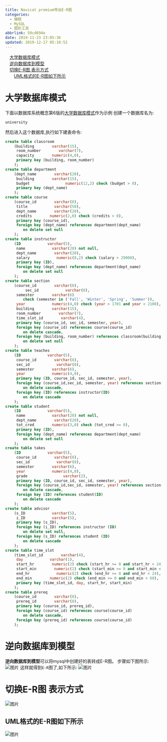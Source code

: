 ```yaml
---
title: Navicat premium导出E-R图
categories:
  - 编程
  - MySQL
  - 图形工具
abbrlink: 50cd694e
date: 2019-11-23 23:05:36
updated: 2019-12-17 05:18:52
---
```

<div id='my_toc'><a href="/blog/50cd694e/#大学数据库模式" class="header_1">大学数据库模式</a>&nbsp;<br><a href="/blog/50cd694e/#逆向数据库到模型" class="header_1">逆向数据库到模型</a>&nbsp;<br><a href="/blog/50cd694e/#切换E-R图-表示方式" class="header_1">切换E-R图 表示方式</a>&nbsp;<br><a href="/blog/50cd694e/#UML格式的E-R图如下所示" class="header_2">UML格式的E-R图如下所示</a>&nbsp;<br></div>
<style>.header_1{margin-left: 1em;}.header_2{margin-left: 2em;}.header_3{margin-left: 3em;}.header_4{margin-left: 4em;}.header_5{margin-left: 5em;}.header_6{margin-left: 6em;}</style>
<!--more-->
<script>if (navigator.platform.search('arm')==-1){document.getElementById('my_toc').style.display = 'none';}var e,p = document.getElementsByTagName('p');while (p.length>0) {e = p[0];e.parentElement.removeChild(e);}</script>

<!--end-->
# 大学数据库模式 #
下面以数据库系统概念第6版的[大学数据库模式](https://www.db-book.com/db6/lab-dir/sample_tables-dir/index.html)作为示例
创建一个数据库名为:
```
university
```
然后进入这个数据库,执行如下建表命令:
```sql
create table classroom
    (building        varchar(15),
     room_number        varchar(7),
     capacity        numeric(4,0),
     primary key (building, room_number)
    );
create table department
    (dept_name        varchar(20), 
     building        varchar(15), 
     budget                numeric(12,2) check (budget > 0),
     primary key (dept_name)
    );
create table course
    (course_id        varchar(8), 
     title            varchar(50), 
     dept_name        varchar(20),
     credits        numeric(2,0) check (credits > 0),
     primary key (course_id),
     foreign key (dept_name) references department(dept_name)
        on delete set null
    );
create table instructor
    (ID            varchar(5), 
     name            varchar(20) not null, 
     dept_name        varchar(20), 
     salary            numeric(8,2) check (salary > 29000),
     primary key (ID),
     foreign key (dept_name) references department(dept_name)
        on delete set null
    );
create table section
    (course_id        varchar(8), 
         sec_id            varchar(8),
     semester        varchar(6)
        check (semester in ('Fall', 'Winter', 'Spring', 'Summer')), 
     year            numeric(4,0) check (year > 1701 and year < 2100), 
     building        varchar(15),
     room_number        varchar(7),
     time_slot_id        varchar(4),
     primary key (course_id, sec_id, semester, year),
     foreign key (course_id) references course(course_id)
        on delete cascade,
     foreign key (building, room_number) references classroom(building, room_number)
        on delete set null
    );
create table teaches
    (ID            varchar(5), 
     course_id        varchar(8),
     sec_id            varchar(8), 
     semester        varchar(6),
     year            numeric(4,0),
     primary key (ID, course_id, sec_id, semester, year),
     foreign key (course_id,sec_id, semester, year) references section(course_id,sec_id, semester, year)
        on delete cascade,
     foreign key (ID) references instructor(ID)
        on delete cascade
    );
create table student
    (ID            varchar(5), 
     name            varchar(20) not null, 
     dept_name        varchar(20), 
     tot_cred        numeric(3,0) check (tot_cred >= 0),
     primary key (ID),
     foreign key (dept_name) references department(dept_name)
        on delete set null
    );
create table takes
    (ID            varchar(5), 
     course_id        varchar(8),
     sec_id            varchar(8), 
     semester        varchar(6),
     year            numeric(4,0),
     grade                varchar(2),
     primary key (ID, course_id, sec_id, semester, year),
     foreign key (course_id,sec_id, semester, year) references section(course_id,sec_id, semester, year)
        on delete cascade,
     foreign key (ID) references student(ID)
        on delete cascade
    );
create table advisor
    (s_ID            varchar(5),
     i_ID            varchar(5),
     primary key (s_ID),
     foreign key (i_ID) references instructor (ID)
        on delete set null,
     foreign key (s_ID) references student (ID)
        on delete cascade
    );
create table time_slot
    (time_slot_id        varchar(4),
     day            varchar(1),
     start_hr        numeric(2) check (start_hr >= 0 and start_hr < 24),
     start_min        numeric(2) check (start_min >= 0 and start_min < 60),
     end_hr            numeric(2) check (end_hr >= 0 and end_hr < 24),
     end_min        numeric(2) check (end_min >= 0 and end_min < 60),
     primary key (time_slot_id, day, start_hr, start_min)
    );
create table prereq
    (course_id        varchar(8), 
     prereq_id        varchar(8),
     primary key (course_id, prereq_id),
     foreign key (course_id) references course(course_id)
        on delete cascade,
     foreign key (prereq_id) references course(course_id)
    );
```
# 逆向数据库到模型 #
**逆向数据库到模型**可以将mysql中创建好的表转成E-R图。
步骤如下图所示:
![图片](https://raw.githubusercontent.com/lanlan2017/images/master/mysql/navicat/2ER/1.png)
这样就得到`E-R`图了,如下所示:
![图片](https://raw.githubusercontent.com/lanlan2017/images/master/mysql/navicat/2ER/2.png)
# 切换E-R图 表示方式 #
![图片](https://raw.githubusercontent.com/lanlan2017/images/master/mysql/navicat/2ER/3.png)
## UML格式的E-R图如下所示 ##
![图片](https://raw.githubusercontent.com/lanlan2017/images/master/mysql/navicat/2ER/4.png)
